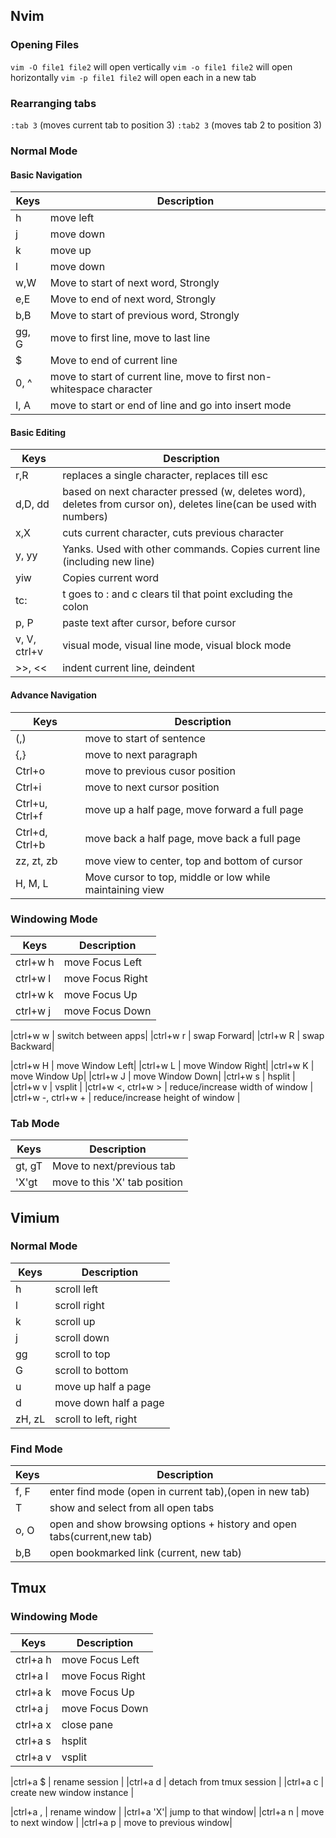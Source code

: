 ## Nvim

### Opening Files
`vim -O file1 file2` will open vertically
`vim -o file1 file2` will open horizontally
`vim -p file1 file2` will open each in a new tab

### Rearranging tabs
`:tab 3` (moves current tab to position 3)
`:tab2 3` (moves tab 2 to position 3)

### Normal Mode
#### Basic Navigation
| Keys | Description |
|-----------|-------------|
|h| move left|
|j|	move down|
|k| move up|
|l| move down|
|w,W| Move to start of next word, Strongly|
|e,E| Move to end of next word, Strongly|
|b,B| Move to start of previous word, Strongly|
|gg, G| move to first line, move to last line|
|$| Move to end of current line| 
|0, ^| move to start of current line, move to first non-whitespace character|
|I, A| move to start or end of line and go into insert mode|

#### Basic Editing
| Keys | Description |
|-----------|-------------|
| r,R| replaces a single character, replaces till esc |
| d,D, dd| based on next character pressed (w, deletes word), deletes from cursor on), deletes line(can be used with numbers) |
| x,X| cuts current character, cuts previous character|
| y, yy| Yanks. Used with other commands. Copies current line (including new line)|
| yiw| Copies current word|
| tc:| t goes to : and c clears til that point excluding the colon|
| p, P| paste text after cursor, before cursor|
| v, V, ctrl+v| visual mode, visual line mode, visual block mode|
| >>, <<| indent current line, deindent|

#### Advance Navigation
| Keys | Description |
|-----------|-------------|
|(,)| move to start of sentence|
|{,}| move to next paragraph|
|Ctrl+o| move to previous cusor position|
|Ctrl+i| move to next cursor position|
|Ctrl+u, Ctrl+f| move up a half page, move forward a full page|
|Ctrl+d, Ctrl+b| move back a half page, move back a full page|
|zz, zt, zb| move view to center, top and bottom of cursor|
|H, M, L| Move cursor to top, middle or low while maintaining view|

### Windowing Mode
| Keys | Description |
|------|-------------|
|ctrl+w h | move Focus Left | 
|ctrl+w l | move Focus Right |
|ctrl+w k | move Focus Up|
|ctrl+w j | move Focus Down|

|ctrl+w w | switch between apps|
|ctrl+w r | swap Forward|
|ctrl+w R | swap Backward|

|ctrl+w H | move Window Left|
|ctrl+w L | move Window Right|
|ctrl+w K | move Window Up|
|ctrl+w J | move Window Down|
|ctrl+w s | hsplit |
|ctrl+w v | vsplit |
|ctrl+w <, ctrl+w > | reduce/increase width of window |
|ctrl+w -, ctrl+w + | reduce/increase height of window |

### Tab Mode
| Keys | Description |
|------|-------------|
| gt, gT | Move to next/previous tab|
| 'X'gt | move to this 'X' tab position| 

## Vimium
### Normal Mode
| Keys| Description|
|-----| -----------|
|h| scroll left|
|l| scroll right|
|k| scroll up|
|j| scroll down|
|gg| scroll to top|
|G| scroll to bottom|
|u| move up half a page|
|d| move down half a page|
|zH, zL| scroll to left, right|

### Find Mode
| Keys| Description|
|-----| -----------|
| f, F| enter find mode (open in current tab),(open in new tab)|
|T| show and select from all open tabs|
|o, O| open and show browsing options + history and open tabs(current,new tab)|
|b,B| open bookmarked link (current, new tab)|

## Tmux
### Windowing Mode
| Keys | Description |
|------|-------------|
|ctrl+a h | move Focus Left | 
|ctrl+a l | move Focus Right |
|ctrl+a k | move Focus Up|
|ctrl+a j | move Focus Down|
|ctrl+a x| close pane|
|ctrl+a s | hsplit|
|ctrl+a v | vsplit|

|ctrl+a $ | rename session |
|ctrl+a d | detach from tmux session |
|ctrl+a c | create new window instance |

|ctrl+a , | rename window |
|ctrl+a 'X'| jump to that window|
|ctrl+a n | move to next window |
|ctrl+a p | move to previous window|

